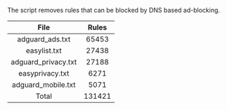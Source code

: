 The script removes rules that can be blocked by DNS based ad-blocking.


| File | Rules |
|:----:|:-----:|
| adguard_ads.txt | 65453 |
| easylist.txt | 27438 |
| adguard_privacy.txt | 27188 |
| easyprivacy.txt | 6271 |
| adguard_mobile.txt | 5071 |
| Total | 131421 |